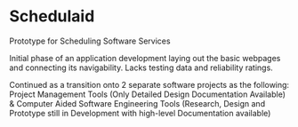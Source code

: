 # Schedulaid
Prototype for Scheduling Software Services 

Initial phase of an application development laying out the basic webpages and connecting its navigability.
Lacks testing data and reliability ratings. 

Continued as a transition onto 2 separate software projects as the following:
Project Management Tools (Only Detailed Design Documentation Available) &
Computer Aided Software Engineering Tools (Research, Design and Prototype still in Development with high-level Documentation available)

